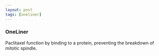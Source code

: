 ```yaml
---
layout: post
tags: [oneliner]
---
```



### OneLiner

Paclitaxel function by binding to a protein, preventing the breakdown of mitotic spindle.
